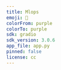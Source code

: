 ```yaml
---
title: Mlops
emoji: 🌙
colorFrom: purple
colorTo: purple
sdk: gradio
sdk_version: 3.0.6
app_file: app.py
pinned: false
license: cc
---
```

